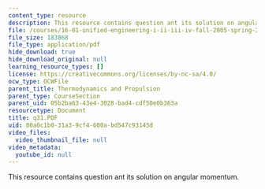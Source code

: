 ```yaml
---
content_type: resource
description: This resource contains question ant its solution on angular momentum.
file: /courses/16-01-unified-engineering-i-ii-iii-iv-fall-2005-spring-2006/00a0c1b031a39cf4600abd547c93145d_q31.PDF
file_size: 183868
file_type: application/pdf
hide_download: true
hide_download_original: null
learning_resource_types: []
license: https://creativecommons.org/licenses/by-nc-sa/4.0/
ocw_type: OCWFile
parent_title: Thermodynamics and Propulsion
parent_type: CourseSection
parent_uid: 05b2ba63-43e4-3028-bad4-cdf50e0b363a
resourcetype: Document
title: q31.PDF
uid: 00a0c1b0-31a3-9cf4-600a-bd547c93145d
video_files:
  video_thumbnail_file: null
video_metadata:
  youtube_id: null
---
```

This resource contains question ant its solution on angular momentum.